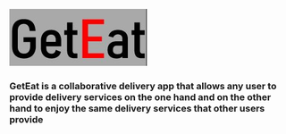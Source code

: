 ![](images/%E2%80%8F%E2%80%8Ficon.JPG)

### GetEat is a collaborative delivery app that allows any user to provide delivery services on the one hand and on the other hand to enjoy the same delivery services that other users provide
